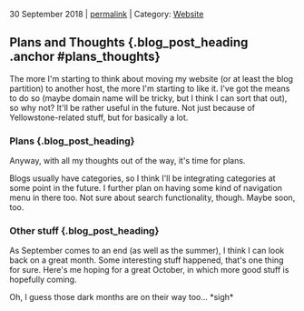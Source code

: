 <p class="date">30 September 2018 | <a href="<!-- PERMALINK -->" title="<!-- PERMALINKTITLE -->">permalink</a> | Category: <a href="<!-- CATEGORYLINK -->" title="<!-- CATEGORYTITLE -->">Website</a></p>

## Plans and Thoughts {.blog_post_heading .anchor #plans_thoughts}

The more I'm starting to think about moving my website (or at least the blog
partition) to another host, the more I'm starting to like it. I've got the means
to do so (maybe domain name will be tricky, but I think I can sort that out), so
why not? It'll be rather useful in the future. Not just because of Yellowstone-related
stuff, but for basically a lot.

### Plans {.blog_post_heading}

Anyway, with all my thoughts out of the way, it's time for plans.

Blogs usually have categories, so I think I'll be integrating categories at some
point in the future. I further plan on having some kind of navigation menu in
there too. Not sure about search functionality, though. Maybe soon, too.

### Other stuff {.blog_post_heading}

As September comes to an end (as well as the summer), I think I can look back on
a great month. Some interesting stuff happened, that's one thing for sure. Here's
me hoping for a great October, in which more good stuff is hopefully coming.

Oh, I guess those dark months are on their way too... \*sigh\*